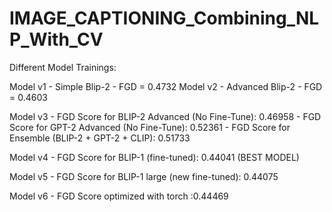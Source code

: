 # IMAGE_CAPTIONING_Combining_NLP_With_CV


Different Model Trainings:

Model v1 - Simple Blip-2   - FGD = 0.4732
Model v2 - Advanced Blip-2 - FGD = 0.4603

Model v3 - FGD Score for BLIP-2 Advanced (No Fine-Tune): 0.46958
         - FGD Score for GPT-2 Advanced (No Fine-Tune): 0.52361
         - FGD Score for Ensemble (BLIP-2 + GPT-2 + CLIP): 0.51733

Model v4 - FGD Score for BLIP-1 (fine-tuned): 0.44041    (BEST MODEL)

Model v5 - FGD Score for BLIP-1 large (new fine-tuned): 0.44075

Model v6 - FGD Score optimized with torch :0.44469
